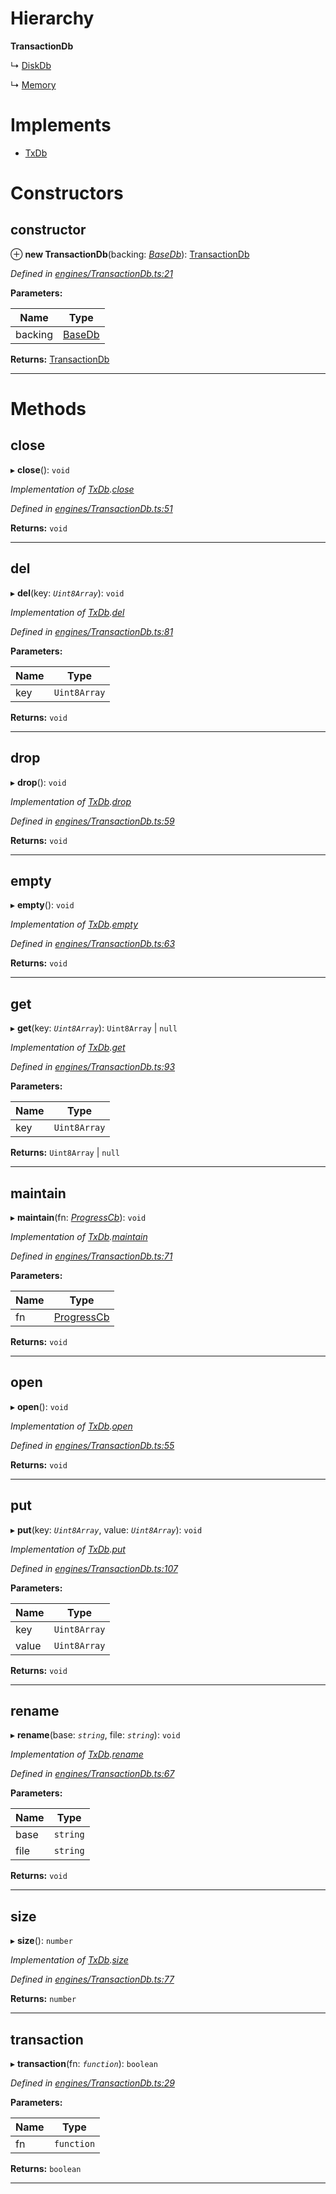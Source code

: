 

# Hierarchy

**TransactionDb**

↳  [DiskDb](_disk_.diskdb.md)

↳  [Memory](_memory_.memory.md)

# Implements

* [TxDb](../interfaces/_types_.txdb.md)

# Constructors

<a id="constructor"></a>

##  constructor

⊕ **new TransactionDb**(backing: *[BaseDb](../interfaces/_types_.basedb.md)*): [TransactionDb](_engines_transactiondb_.transactiondb.md)

*Defined in [engines/TransactionDb.ts:21](https://github.com/polkadot-js/common/blob/74744e6/packages/db/src/engines/TransactionDb.ts#L21)*

**Parameters:**

| Name | Type |
| ------ | ------ |
| backing | [BaseDb](../interfaces/_types_.basedb.md) |

**Returns:** [TransactionDb](_engines_transactiondb_.transactiondb.md)

___

# Methods

<a id="close"></a>

##  close

▸ **close**(): `void`

*Implementation of [TxDb](../interfaces/_types_.txdb.md).[close](../interfaces/_types_.txdb.md#close)*

*Defined in [engines/TransactionDb.ts:51](https://github.com/polkadot-js/common/blob/74744e6/packages/db/src/engines/TransactionDb.ts#L51)*

**Returns:** `void`

___
<a id="del"></a>

##  del

▸ **del**(key: *`Uint8Array`*): `void`

*Implementation of [TxDb](../interfaces/_types_.txdb.md).[del](../interfaces/_types_.txdb.md#del)*

*Defined in [engines/TransactionDb.ts:81](https://github.com/polkadot-js/common/blob/74744e6/packages/db/src/engines/TransactionDb.ts#L81)*

**Parameters:**

| Name | Type |
| ------ | ------ |
| key | `Uint8Array` |

**Returns:** `void`

___
<a id="drop"></a>

##  drop

▸ **drop**(): `void`

*Implementation of [TxDb](../interfaces/_types_.txdb.md).[drop](../interfaces/_types_.txdb.md#drop)*

*Defined in [engines/TransactionDb.ts:59](https://github.com/polkadot-js/common/blob/74744e6/packages/db/src/engines/TransactionDb.ts#L59)*

**Returns:** `void`

___
<a id="empty"></a>

##  empty

▸ **empty**(): `void`

*Implementation of [TxDb](../interfaces/_types_.txdb.md).[empty](../interfaces/_types_.txdb.md#empty)*

*Defined in [engines/TransactionDb.ts:63](https://github.com/polkadot-js/common/blob/74744e6/packages/db/src/engines/TransactionDb.ts#L63)*

**Returns:** `void`

___
<a id="get"></a>

##  get

▸ **get**(key: *`Uint8Array`*):  `Uint8Array` &#124; `null`

*Implementation of [TxDb](../interfaces/_types_.txdb.md).[get](../interfaces/_types_.txdb.md#get)*

*Defined in [engines/TransactionDb.ts:93](https://github.com/polkadot-js/common/blob/74744e6/packages/db/src/engines/TransactionDb.ts#L93)*

**Parameters:**

| Name | Type |
| ------ | ------ |
| key | `Uint8Array` |

**Returns:**  `Uint8Array` &#124; `null`

___
<a id="maintain"></a>

##  maintain

▸ **maintain**(fn: *[ProgressCb](../modules/_types_.md#progresscb)*): `void`

*Implementation of [TxDb](../interfaces/_types_.txdb.md).[maintain](../interfaces/_types_.txdb.md#maintain)*

*Defined in [engines/TransactionDb.ts:71](https://github.com/polkadot-js/common/blob/74744e6/packages/db/src/engines/TransactionDb.ts#L71)*

**Parameters:**

| Name | Type |
| ------ | ------ |
| fn | [ProgressCb](../modules/_types_.md#progresscb) |

**Returns:** `void`

___
<a id="open"></a>

##  open

▸ **open**(): `void`

*Implementation of [TxDb](../interfaces/_types_.txdb.md).[open](../interfaces/_types_.txdb.md#open)*

*Defined in [engines/TransactionDb.ts:55](https://github.com/polkadot-js/common/blob/74744e6/packages/db/src/engines/TransactionDb.ts#L55)*

**Returns:** `void`

___
<a id="put"></a>

##  put

▸ **put**(key: *`Uint8Array`*, value: *`Uint8Array`*): `void`

*Implementation of [TxDb](../interfaces/_types_.txdb.md).[put](../interfaces/_types_.txdb.md#put)*

*Defined in [engines/TransactionDb.ts:107](https://github.com/polkadot-js/common/blob/74744e6/packages/db/src/engines/TransactionDb.ts#L107)*

**Parameters:**

| Name | Type |
| ------ | ------ |
| key | `Uint8Array` |
| value | `Uint8Array` |

**Returns:** `void`

___
<a id="rename"></a>

##  rename

▸ **rename**(base: *`string`*, file: *`string`*): `void`

*Implementation of [TxDb](../interfaces/_types_.txdb.md).[rename](../interfaces/_types_.txdb.md#rename)*

*Defined in [engines/TransactionDb.ts:67](https://github.com/polkadot-js/common/blob/74744e6/packages/db/src/engines/TransactionDb.ts#L67)*

**Parameters:**

| Name | Type |
| ------ | ------ |
| base | `string` |
| file | `string` |

**Returns:** `void`

___
<a id="size"></a>

##  size

▸ **size**(): `number`

*Implementation of [TxDb](../interfaces/_types_.txdb.md).[size](../interfaces/_types_.txdb.md#size)*

*Defined in [engines/TransactionDb.ts:77](https://github.com/polkadot-js/common/blob/74744e6/packages/db/src/engines/TransactionDb.ts#L77)*

**Returns:** `number`

___
<a id="transaction"></a>

##  transaction

▸ **transaction**(fn: *`function`*): `boolean`

*Defined in [engines/TransactionDb.ts:29](https://github.com/polkadot-js/common/blob/74744e6/packages/db/src/engines/TransactionDb.ts#L29)*

**Parameters:**

| Name | Type |
| ------ | ------ |
| fn | `function` |

**Returns:** `boolean`

___

